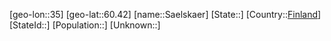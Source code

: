 ﻿---
location: [60.42,35]
type: City
tags:
- geo/City


SpocWebEntityId: 34721
isDeleted: false
confidential: public

---
[geo-lon::35]
[geo-lat::60.42]
[name::Saelskaer]
[State::]
[Country::[Finland](geo/Continent/Europe/Finland.md)]
[StateId::]
[Population::]
[Unknown::]

